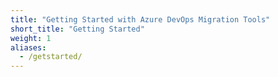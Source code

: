 ```yaml
---
title: "Getting Started with Azure DevOps Migration Tools"
short_title: "Getting Started"
weight: 1
aliases:
  - /getstarted/
---
```

